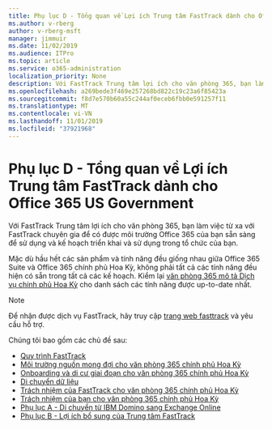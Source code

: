 ```yaml
---
title: Phụ lục D - Tổng quan về Lợi ích Trung tâm FastTrack dành cho Office 365 US Government
ms.author: v-rberg
author: v-rberg-msft
manager: jimmuir
ms.date: 11/02/2019
ms.audience: ITPro
ms.topic: article
ms.service: o365-administration
localization_priority: None
description: Với FastTrack Trung tâm lợi ích cho văn phòng 365, bạn làm việc từ xa với FastTrack chuyên gia để có được môi trường Office 365 của bạn sẵn sàng để sử dụng và kế hoạch triển khai và sử dụng trong tổ chức của bạn.
ms.openlocfilehash: a269bede3f469e257268bd822c19c23a6f85423a
ms.sourcegitcommit: f8d7e570b60a55c244af0eceb6fbb0e591257f11
ms.translationtype: MT
ms.contentlocale: vi-VN
ms.lasthandoff: 11/01/2019
ms.locfileid: "37921968"
---
```

# <a name="appendix-d---fasttrack-center-benefit-overview-for-office-365-us-government"></a>Phụ lục D - Tổng quan về Lợi ích Trung tâm FastTrack dành cho Office 365 US Government

Với FastTrack Trung tâm lợi ích cho văn phòng 365, bạn làm việc từ xa với FastTrack chuyên gia để có được môi trường Office 365 của bạn sẵn sàng để sử dụng và kế hoạch triển khai và sử dụng trong tổ chức của bạn. 
  
Mặc dù hầu hết các sản phẩm và tính năng đều giống nhau giữa Office 365 Suite và Office 365 chính phủ Hoa Kỳ, không phải tất cả các tính năng đều hiện có sẵn trong tất cả các kế hoạch. Kiểm lại [văn phòng 365 mô tả Dịch vụ chính phủ Hoa Kỳ](https://aka.ms/aboutgovcloud) cho danh sách các tính năng được up-to-date nhất.

> [!NOTE]
> Để nhận được dịch vụ FastTrack, hãy truy cập [trang web fasttrack](https://go.microsoft.com/fwlink/?linkid=780698) và yêu cầu hỗ trợ.  

Chúng tôi bao gồm các chủ đề sau:
- [Quy trình FastTrack](O365-fasttrack-process.md) 
- [Môi trường nguồn mong đợi cho văn phòng 365 chính phủ Hoa Kỳ](US-Gov-appendix-source-environment-expectations.md)   
- [Onboarding và di cư giai đoạn cho văn phòng 365 chính phủ Hoa Kỳ](US-Gov-appendix-onboarding-and-migration.md)
- [Di chuyển dữ liệu](O365-data-migration.md)    
- [Trách nhiệm của FastTrack cho văn phòng 365 chính phủ Hoa Kỳ](US-Gov-appendix-fasttrack-responsibilities.md)   
- [Trách nhiệm của bạn cho văn phòng 365 chính phủ Hoa Kỳ](US-Gov-appendix-your-responsibilities.md) 
- [Phụ lục A - Di chuyển từ IBM Domino sang Exchange Online](O365-from-ibm-domino-to-exchange-online.md)   
- [Phụ lục B - Lợi ích bổ sung của Trung tâm FastTrack](O365-fasttrack-additional-benefits.md)


